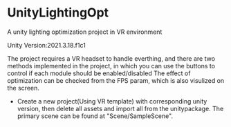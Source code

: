 # UnityLightingOpt
A unity lighting optimization project in VR environment

Unity Version:2021.3.18.f1c1

The project requires a VR headset to handle everthing, and there are two methods implemented in the project, in which you can use the buttons to control if each module should be enabled/disabled
The effect of optimization can be checked from the FPS param, which is also visulized on the screen.

* Create a new project(Using VR template) with corresponding unity version, then delete all assets and import all from the unitypackage. The primary scene can be found at "Scene/SampleScene".  
